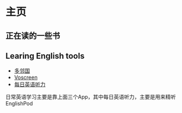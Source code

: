 # 主页

## 正在读的一些书

## Learing English tools

* [多邻国](https://www.duolingo.com/)
* [Voscreen](https://voscreen.com)
* [每日英语听力](https://dict.eudic.net/ting/)

日常英语学习主要是靠上面三个App，其中每日英语听力，主要是用来精听EnglishPod